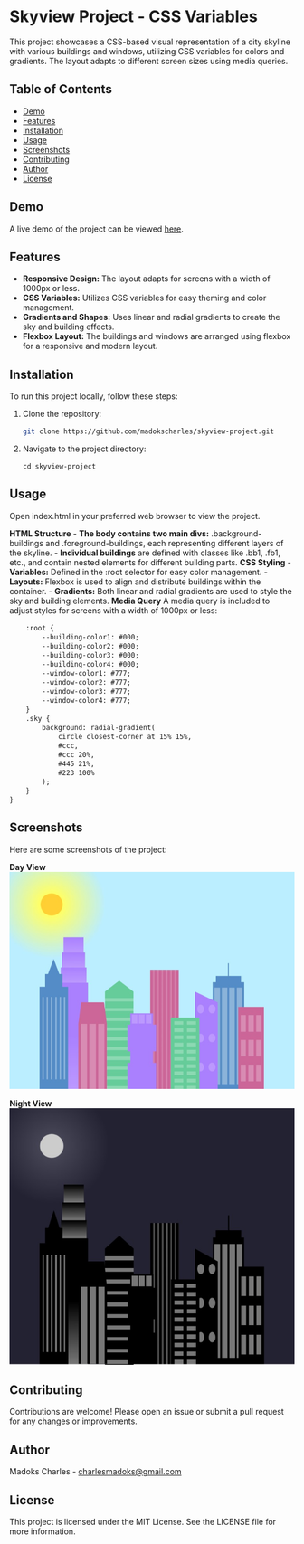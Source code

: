 # Skyview Project - CSS Variables

This project showcases a CSS-based visual representation of a city skyline with various buildings and windows, utilizing CSS variables for colors and gradients. The layout adapts to different screen sizes using media queries.

## Table of Contents
- [Demo](#demo)
- [Features](#features)
- [Installation](#installation)
- [Usage](#usage)
- [Screenshots](#screenshots)
- [Contributing](#contributing)
- [Author](#Author)
- [License](#license)

## Demo
A live demo of the project can be viewed [here](#).

## Features
- **Responsive Design:** The layout adapts for screens with a width of 1000px or less.
- **CSS Variables:** Utilizes CSS variables for easy theming and color management.
- **Gradients and Shapes:** Uses linear and radial gradients to create the sky and building effects.
- **Flexbox Layout:** The buildings and windows are arranged using flexbox for a responsive and modern layout.

## Installation
To run this project locally, follow these steps:

1. Clone the repository:
   ```sh
   git clone https://github.com/madokscharles/skyview-project.git
   ```

2. Navigate to the project directory:
    ```
    cd skyview-project
    ```

## Usage
Open index.html in your preferred web browser to view the project.

**HTML Structure**
    - **The body contains two main divs:** .background-buildings and .foreground-buildings, each representing different layers of the skyline.
    - **Individual buildings** are defined with classes like .bb1, .fb1, etc., and contain nested elements for different building parts.
**CSS Styling**
    - **Variables:** Defined in the :root selector for easy color management.
    - **Layouts:** Flexbox is used to align and distribute buildings within the container.
    - **Gradients:** Both linear and radial gradients are used to style the sky and building elements.
**Media Query**
A media query is included to adjust styles for screens with a width of 1000px or less:

```@media (max-width: 1000px) {
    :root {
        --building-color1: #000;
        --building-color2: #000;
        --building-color3: #000;
        --building-color4: #000;
        --window-color1: #777;
        --window-color2: #777;
        --window-color3: #777;
        --window-color4: #777;
    }
    .sky {
        background: radial-gradient(
            circle closest-corner at 15% 15%,
            #ccc,
            #ccc 20%,
            #445 21%,
            #223 100%
        );
    }
}
```
## Screenshots
Here are some screenshots of the project:

**Day View**
![Screenshot of the project](images/day.jpeg)

**Night View**
![Screenshot of the project](images/night.jpeg)

## Contributing
Contributions are welcome! Please open an issue or submit a pull request for any changes or improvements.

## Author
Madoks Charles - charlesmadoks@gmail.com

## License
This project is licensed under the MIT License. See the LICENSE file for more information.